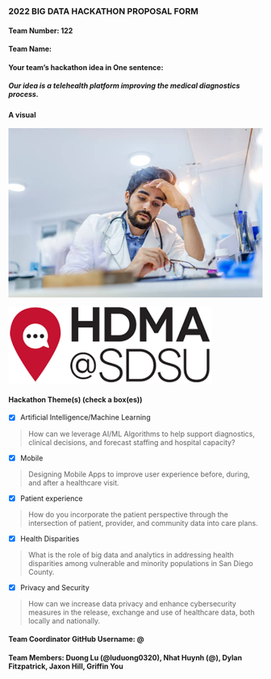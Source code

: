 ### 2022 BIG DATA HACKATHON PROPOSAL FORM

#### Team Number: 122  

#### Team Name: 
  
#### Your team’s hackathon idea in One sentence:
##### Our idea is a telehealth platform improving the medical diagnostics process.


#### A visual
![bigdatahackathon4sd](https://github.com/BigDataForSanDiego/team122/blob/main/hackathon_proposal.jpg "Big Data Hackathon for San Diego 2022")  

<img height="10%" width="80%" alt="hdma" src="https://github.com/BigDataForSanDiego/bigdataforsandiego.github.io/blob/master/templates/img/hdma2.png?raw=true"> 


#### Hackathon Theme(s) (check a box(es))
- [X] Artificial Intelligence/Machine Learning 
> How can we leverage AI/ML Algorithms to help support diagnostics, clinical decisions, and forecast staffing and hospital capacity?
- [X] Mobile
> Designing Mobile Apps to improve user experience before, during, and after a healthcare visit.
- [X] Patient experience
> How do you incorporate the patient perspective through the intersection of patient, provider, and community data into care plans.
- [X] Health Disparities
> What is the role of big data and analytics in addressing health disparities among vulnerable and minority populations in San Diego County.
- [X] Privacy and Security
> How can we increase data privacy and enhance cybersecurity measures in the release, exchange and use of healthcare data, both locally and nationally.

#### Team Coordinator GitHub Username: @

#### Team Members: Duong Lu (@luduong0320), Nhat Huynh (@), Dylan Fitzpatrick, Jaxon Hill, Griffin You

